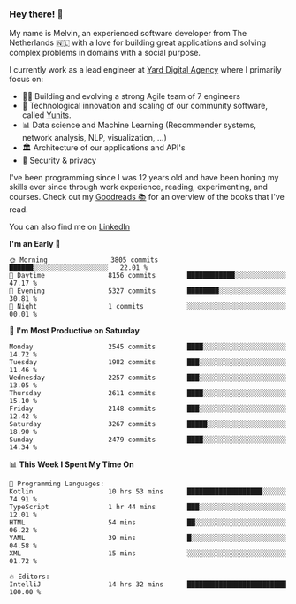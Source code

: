 ### Hey there! 👋

My name is Melvin, an experienced software developer from The Netherlands 🇳🇱 with a love for building great applications and solving complex problems in domains with a social purpose. 

I currently work as a lead engineer at [Yard Digital Agency](https://github.com/yardinternet) where I primarily focus on:

* 👏🏼 Building and evolving a strong Agile team of 7 engineers
* 🚀 Technological innovation and scaling of our community software, called [Yunits](https://www.yunits.com/).
* 📊 Data science and Machine Learning (Recommender systems, network analysis, NLP, visualization, ...)
* 🏛 Architecture of our applications and API's
* 🔐 Security & privacy

I've been programming since I was 12 years old and have been honing my skills ever since through work experience, reading, experimenting, and courses.
Check out my [Goodreads 📚](https://goodreads.com/melvinkoopmans) for an overview of the books that I've read. 

You can also find me on [LinkedIn](https://www.linkedin.com/in/melvinkoopmans)

<!--START_SECTION:waka-->
**I'm an Early 🐤** 

```text
🌞 Morning                3805 commits        ██████░░░░░░░░░░░░░░░░░░░   22.01 % 
🌆 Daytime                8156 commits        ████████████░░░░░░░░░░░░░   47.17 % 
🌃 Evening                5327 commits        ████████░░░░░░░░░░░░░░░░░   30.81 % 
🌙 Night                  1 commits           ░░░░░░░░░░░░░░░░░░░░░░░░░   00.01 % 
```
📅 **I'm Most Productive on Saturday** 

```text
Monday                   2545 commits        ████░░░░░░░░░░░░░░░░░░░░░   14.72 % 
Tuesday                  1982 commits        ███░░░░░░░░░░░░░░░░░░░░░░   11.46 % 
Wednesday                2257 commits        ███░░░░░░░░░░░░░░░░░░░░░░   13.05 % 
Thursday                 2611 commits        ████░░░░░░░░░░░░░░░░░░░░░   15.10 % 
Friday                   2148 commits        ███░░░░░░░░░░░░░░░░░░░░░░   12.42 % 
Saturday                 3267 commits        █████░░░░░░░░░░░░░░░░░░░░   18.90 % 
Sunday                   2479 commits        ████░░░░░░░░░░░░░░░░░░░░░   14.34 % 
```


📊 **This Week I Spent My Time On** 

```text
💬 Programming Languages: 
Kotlin                   10 hrs 53 mins      ███████████████████░░░░░░   74.91 % 
TypeScript               1 hr 44 mins        ███░░░░░░░░░░░░░░░░░░░░░░   12.01 % 
HTML                     54 mins             ██░░░░░░░░░░░░░░░░░░░░░░░   06.22 % 
YAML                     39 mins             █░░░░░░░░░░░░░░░░░░░░░░░░   04.58 % 
XML                      15 mins             ░░░░░░░░░░░░░░░░░░░░░░░░░   01.72 % 

🔥 Editors: 
IntelliJ                 14 hrs 32 mins      █████████████████████████   100.00 % 
```


<!--END_SECTION:waka-->

